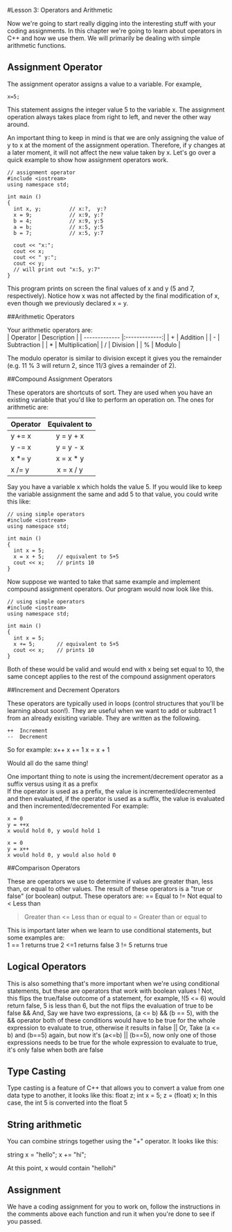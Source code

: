 #Lesson 3: Operators and Arithmetic


Now we're going to start really digging into the interesting stuff with your coding assignments.  In this chapter we're going to learn about operators in C++ and how we use them. We will primarily be dealing with simple arithmetic functions.

## Assignment Operator

The assignment operator assigns a value to a variable. For example,

    x=5;

This statement assigns the integer value 5 to the variable x. The assignment operation always takes place from right to left, and never the other way around.

An important thing to keep in mind is that we are only assigning the value of y to x at the moment of the assignment operation. Therefore, if y changes at a later moment, it will not affect the new value taken by x. Let's go over a quick example to show how assignment operators work.

    // assignment operator
    #include <iostream>
    using namespace std;
    
    int main ()
    {
      int x, y;         // x:?,  y:?
      x = 9;            // x:9, y:?
      b = 4;            // x:9, y:5
      a = b;            // x:5, y:5
      b = 7;            // x:5, y:7
    
      cout << "x:";
      cout << x;
      cout << " y:";
      cout << y;
      // will print out "x:5, y:7"
    }

This program prints on screen the final values of x and y (5 and 7, respectively). Notice how x was not affected by the final modification of x, even though we previously declared x = y.




##Arithmetic Operators

Your arithmetic operators are:  
| Operator      | Description   |
| ------------- |:-------------:|
| +             | Addition      |
| -             | Subtraction   |
| *             | Multiplication|
| /             | Division      |
| %             | Modulo        |

The modulo operator is similar to division except it gives you the remainder (e.g. 11 % 3 will return 2, since 11/3 gives a remainder of 2).

##Compound Assignment Operators

These operators are shortcuts of sort. They are used when you have an existing variable that you'd like to perform an operation on.  The ones for arithmetic are:  

| Operator      | Equivalent to |
| ------------- |:-------------:|
| y +=  x       | y = y + x     |
| y -=  x       | y = y - x     |
| x *=  y       | x = x * y     |
| x /=  y       | x = x / y     |

Say you have a variable x which holds the value 5. If you would like to keep the variable assignment the same and add 5 to that value, you could write this like:

    // using simple operators
    #include <iostream>
    using namespace std;

    int main ()
    {
      int x = 5;
      x = x + 5;    // equivalent to 5+5
      cout << x;    // prints 10
    }

Now suppose we wanted to take that same example and implement compound assignment operators. Our program would now look like this.
    
    // using simple operators
    #include <iostream>
    using namespace std;

    int main ()
    {
      int x = 5;
      x += 5;       // equivalent to 5+5
      cout << x;    // prints 10
    }


Both of these would be valid and would end with x being set equal to 10, the same concept applies to the rest of the compound assignment operators

##Increment and Decrement Operators


These operators are typically used in loops (control structures that you'll be learning about soon!). They are useful when we want to add or subtract 1 from an already exisiting variable. They are written as the following.

    ++	Increment
    --	Decrement   

So for example:
    x++
    x += 1
    x = x + 1

Would all do the same thing!

One important thing to note is using the increment/decrement operator as a suffix versus using it as a prefix  
If the operator is used as a prefix, the value is incremented/decremented and then evaluated, if the operator is used as a suffix, the value is evaluated and then incremented/decremented
For example:

    x = 0
    y = ++x
    x would hold 0, y would hold 1

    x = 0
    y = x++
    x would hold 0, y would also hold 0

##Comparison Operators

These are operators we use to determine if values are greater than, less than, or equal to other values.  The result of these operators is a "true or false" (or boolean) output.
These operators are:
==	Equal to
!=	Not equal to
<	Less than
>	Greater than
<=	Less than or equal to
>=	Greater than or equal to

This is important later when we learn to use conditional statements, but some examples are:  
1 == 1	returns true
2 <=1	returns false
3 != 5	returns true

Logical Operators
----------
This is also something that's more important when we're using conditional statements, but these are operators that work with boolean values 
!	Not, this flips the true/false outcome of a statement, for example, !(5 <= 6) would return false, 5 is less than 6, but the not flips the evaluation of true to be false
&&	And, Say we have two expressions, (a <= b) && (b == 5), with the && operator both of these conditions would have to be true for the whole expression to evaluate to true, otherwise it results in false
||	Or, Take (a <= b) and (b==5) again, but now it's (a<=b) || (b==5), now only one of those expressions needs to be true for the whole expression to evaluate to true, it's only false when both are false

Type Casting
----------
Type casting is a feature of C++ that allows you to convert a value from one data type to another, it looks like this:
float z;
int x = 5;
z = (float) x;
In this case, the int 5 is converted into the float 5

String arithmetic
----------
You can combine strings together using the "+" operator. It looks like this:

string x = "hello";
x += "hi";

At this point, x would contain "hellohi"

Assignment
----------
We have a coding assignment for you to work on, follow the instructions in the comments above each function and run it when you're done to see if you passed.
